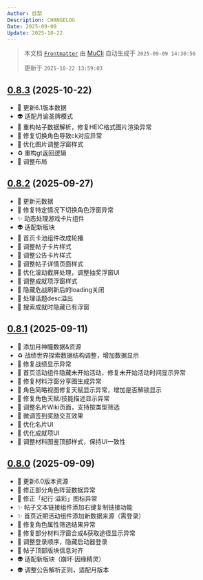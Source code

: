 ```yaml
---
Author: 目棃
Description: CHANGELOG
Date: 2025-09-09
Update: 2025-10-22
---
```


> 本文档 [`Frontmatter`](https://github.com/BTMuli/MuCli#Frontmatter) 由 [MuCli](https://github.com/BTMuli/Mucli) 自动生成于 `2025-09-09 14:30:56`
>
> 更新于 `2025-10-22 13:59:03`

## [0.8.3](https://github.com/BTMuli/TeyvatGuide/releases/v0.8.3) (2025-10-22)

- 🍱 更新6.1版本数据
- 👽️ 适配月谕圣牌模式
- 🐛 重构帖子数据解析，修复HEIC格式图片渲染异常
- 🐛 修复切换角色导致ck对应异常
- 🚸 优化图片调整浮窗样式
- ♻️ 重构gt返回逻辑
- 💄 调整布局

## [0.8.2](https://github.com/BTMuli/TeyvatGuide/releases/v0.8.2) (2025-09-27)

- 🍱 更新元数据
- 🐛 修复特定情况下切换角色浮窗异常
- ✨ 动态处理游戏卡片组件
- 👽️ 适配新版块
- 💄 首页卡池组件改成轮播
- 💄 调整帖子卡片样式
- 💄 调整公告卡片样式
- 💄 调整帖子详情页面样式
- 💄 优化滚动截屏处理，调整抽奖浮窗UI
- 💄 调整成就项浮窗样式
- 🚸 隐藏危战刷新后的loading关闭
- 🚸 处理话题desc溢出
- 🚸 搜索成就时隐藏已有浮窗

## [0.8.1](https://github.com/BTMuli/TeyvatGuide/releases/v0.8.1) (2025-09-11)

- 🍱 添加月神瞳数据&资源
- ♻️ 战绩世界探索数据结构调整，增加数据显示
- 🐛 修复战绩显示异常
- 🐛 首页活动组件隐藏未开始活动，修复未开始活动时间显示异常
- 🐛 修复材料浮窗分享图生成异常
- 🐛 角色简略视图修复天赋显示异常，增加是否解锁显示
- 🐛 修复角色天赋/技能描述显示异常
- 🚸 调整名片Wiki页面，支持按类型筛选
- 🚸 微调签到奖励交互效果
- 💄 优化名片UI
- 💄 优化成就项UI
- 💄 调整材料图鉴顶部样式，保持UI一致性

## [0.8.0](https://github.com/BTMuli/TeyvatGuide/releases/v0.8.0) (2025-09-09)

- 🍱 更新6.0版本资源
- 🍱 修正部分角色阵营数据异常
- 🍱 修正「纪行·溢彩」图标异常
- ✨ 帖子文本链接组件添加右键复制链接功能
- ✨ 首页近期活动组件添加新数据来源（需登录）
- 🐛 修复角色属性筛选结果异常
- 🐛 修复部分材料浮窗合成&获取途径显示异常
- 🚸 调整登录顺序，隐藏启动器登录
- 💄 帖子顶部版块信息对齐
- 👽️ 适配新版块（崩坏·因缘精灵）
- 👽️ 调整公告解析正则，适配月版本
